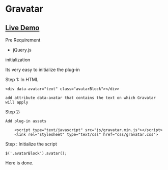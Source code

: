 # Gravatar

## [Live Demo](http://flippace.com/jQuery-gravatar/)

Pre Requirement 

- jQuery.js

initialization 

Its very easy to initialize the plug-in 

Step 1: 
	In HTML 
	
	<div data-avatar="text" class="avatarBlock"></div>
	
	add attribute data-avatar that contains the text on which Gravatar will apply
	

Step 2:
	
	Add plug-in assets
	
		<script type="text/javascript" src="js/gravatar.min.js"></script>
		<link rel="stylesheet" type="text/css" href="css/gravatar.css">
Step : 
	Initialize the script
	
	$('.avatarBlock').avatar();

Here is done. 		
	
	

